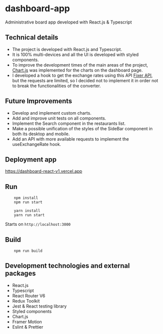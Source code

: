 # dashboard-app
Administrative board app developed with React.js & Typescript

## Technical details
- The project is developed with React.js and Typescript. 
- It is 100% multi-devices and all the UI is developed with styled components.
- To improve the development times of the main areas of the project, [Chart.js](https://www.chartjs.org/)
was implemented for the charts on the dashboard page.
- I developed a hook to get the exchange rates using this API [Fixer API](https://apilayer.com/marketplace/fixer-api), 
but the requests are limited, so I decided not to implement it in order not to break the functionalities of the converter.


## Future Improvements
- Develop and implement custom charts.
- Add and improve unit tests on all components.
- Implement the Search component in the restaurants list.
- Make a possible unification of the styles of the SideBar 
component in both its desktop and mobile.
- Add an API with more available requests to implement the useExchangeRate hook.

## Deployment app

https://dashboard-react-v1.vercel.app

## Run

```
    npm install
    npm run start
```

```
    yarn install
    yarn run start
```


Starts on `http://localhost:3000`

## Build

```
    npm run build
```

## Development technologies and external packages

- React.js
- Typescript
- React Router V6
- Redux Toolkit
- Jest & React testing library
- Styled components 
- Chart.js
- Framer Motion
- Eslint & Prettier
